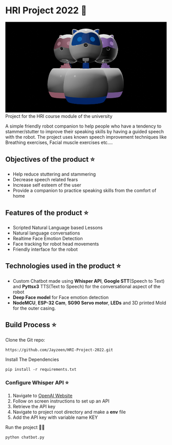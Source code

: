 # HRI Project 2022 :robot:
![cover](cover.png)
Project for the HRI course module of the university

A simple friendly robot companion to help people who have a tendency to stammer/stutter to improve their speaking skills by having a guided speech with the robot.
The project uses known speech improvement techniques like Breathing exercises, Facial muscle exercises etc.…

## Objectives of the product :star:

- Help reduce stuttering and stammering
- Decrease speech related fears
- Increase self esteem of the user
- Provide a companion to practice speaking skills from the comfort of home

## Features of the product :star:

- Scripted Natural Language based Lessons
- Natural language conversations
- Realtime Face Emotion Detection
- Face tracking for robot head movements
- Friendly interface for the robot

## Technologies used in the product :star:

- Custom Chatbot made using **Whisper API**, **Google STT**(Speech to Text) and **Pyttsx3** TTS(Text to Speech) for the conversational aspect of the robot
- **Deep Face model** for Face emotion detection
- **NodeMCU**, **ESP-32 Cam**, **SG90 Servo motor**, **LEDs** and 3D printed Mold for the outer casing. 






## Build Process :star:

Clone the Git repo:
```
https://github.com/Jayzeen/HRI-Project-2022.git
```
Install The Dependencies
```
pip install -r requirements.txt
```

### Configure Whisper API :star:
1. Navigate to [OpenAI Website](https://openai.com/)
2. Follow on screen instructions to set up an API
3. Retrieve the API key
4. Navigate to project root directory and make a **env** file
5. Add the API key with variable name KEY


Run the project :running_man:
```
python chatbot.py
```